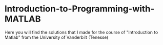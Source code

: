 # Introduction-to-Programming-with-MATLAB
Here you will find the solutions that I made for the course of "Introduction to Matlab" from the University of Vanderbilt (Tenesse)
